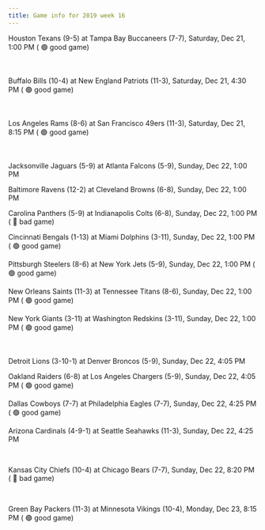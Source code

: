 ```yaml
---
title: Game info for 2019 week 16
---
```

Houston Texans (9-5) at Tampa Bay Buccaneers (7-7), Saturday, Dec 21, 1:00 PM (	:green_circle: good game)


<br/>

Buffalo Bills (10-4) at New England Patriots (11-3), Saturday, Dec 21, 4:30 PM (	:green_circle: good game)


<br/>

Los Angeles Rams (8-6) at San Francisco 49ers (11-3), Saturday, Dec 21, 8:15 PM (	:green_circle: good game)


<br/>

Jacksonville Jaguars (5-9) at Atlanta Falcons (5-9), Sunday, Dec 22, 1:00 PM

Baltimore Ravens (12-2) at Cleveland Browns (6-8), Sunday, Dec 22, 1:00 PM

Carolina Panthers (5-9) at Indianapolis Colts (6-8), Sunday, Dec 22, 1:00 PM (	:red_circle: bad game)

Cincinnati Bengals (1-13) at Miami Dolphins (3-11), Sunday, Dec 22, 1:00 PM (	:green_circle: good game)

Pittsburgh Steelers (8-6) at New York Jets (5-9), Sunday, Dec 22, 1:00 PM (	:green_circle: good game)

New Orleans Saints (11-3) at Tennessee Titans (8-6), Sunday, Dec 22, 1:00 PM (	:green_circle: good game)

New York Giants (3-11) at Washington Redskins (3-11), Sunday, Dec 22, 1:00 PM (	:green_circle: good game)


<br/>

Detroit Lions (3-10-1) at Denver Broncos (5-9), Sunday, Dec 22, 4:05 PM

Oakland Raiders (6-8) at Los Angeles Chargers (5-9), Sunday, Dec 22, 4:05 PM (	:green_circle: good game)

Dallas Cowboys (7-7) at Philadelphia Eagles (7-7), Sunday, Dec 22, 4:25 PM (	:green_circle: good game)

Arizona Cardinals (4-9-1) at Seattle Seahawks (11-3), Sunday, Dec 22, 4:25 PM


<br/>

Kansas City Chiefs (10-4) at Chicago Bears (7-7), Sunday, Dec 22, 8:20 PM (	:red_circle: bad game)


<br/>

Green Bay Packers (11-3) at Minnesota Vikings (10-4), Monday, Dec 23, 8:15 PM (	:green_circle: good game)

